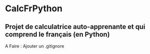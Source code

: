 ﻿# CalcFrPython
Projet de calculatrice auto-apprenante et qui comprend le français (en Python)
----------
A Faire :
Ajouter un .gitignore